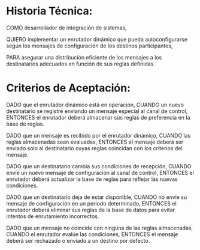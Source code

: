 # Historia Técnica:
COMO desarrollador de integración de sistemas,

QUIERO implementar un enrutador dinámico que pueda autoconfigurarse según los mensajes de configuración de los destinos participantes,

PARA asegurar una distribución eficiente de los mensajes a los destinatarios adecuados en función de sus reglas definidas.

# Criterios de Aceptación:

DADO que el enrutador dinámico está en operación, CUANDO un nuevo destinatario se registre enviando un mensaje especial al canal de control, ENTONCES el enrutador deberá almacenar sus reglas de preferencia en la base de reglas.

DADO que un mensaje es recibido por el enrutador dinámico, CUANDO las reglas almacenadas sean evaluadas, ENTONCES el mensaje deberá ser enviado solo al destinatario cuyas reglas coincidan con los criterios del mensaje.

DADO que un destinatario cambia sus condiciones de recepción, CUANDO envíe un nuevo mensaje de configuración al canal de control, ENTONCES el enrutador deberá actualizar la base de reglas para reflejar las nuevas condiciones.

DADO que un destinatario deja de estar disponible, CUANDO no envíe su mensaje de configuración en un periodo determinado, ENTONCES el enrutador deberá eliminar sus reglas de la base de datos para evitar intentos de enrutamiento incorrectos.

DADO que un mensaje no coincide con ninguna de las reglas almacenadas, CUANDO el enrutador evalúe las condiciones, ENTONCES el mensaje deberá ser rechazado o enviado a un destino por defecto.
